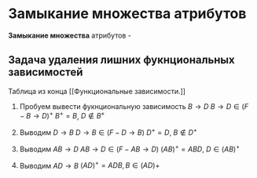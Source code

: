 # Замыкание множества атрибутов

**Замыкание множества** атрибутов - 

## Задача удаления лишних фукнциональных зависимостей

Таблица из конца [[Функциональные зависимости.]]

1. Пробуем вывести фукнциональную зависимость $B \rightarrow D$
$B \rightarrow D \in (F - B \rightarrow D)^{+}$
$B^+ = B$, $D \notin B^+$

2. Выводим $D \rightarrow B$
$D \rightarrow B \in (F - D \rightarrow B)$
$D^+ = D$, $B \notin D^+$

3. Выводим $AB \rightarrow D$
$AB \rightarrow D \in (F - AB \rightarrow D)$
$(AB)^+ = ABD$, $D \in (AB)^+$

4. Выводим $AD \rightarrow B$
$(AD)^+ =ADB, B \in (AD)+$


